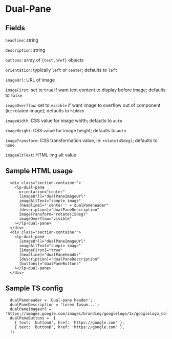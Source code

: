 # Dual-Pane

## Fields

`headline`: string

`description`: string

`buttons`: array of `{text,href}` objects

`orientation`: typically `left` or `center`; defaults to `left`

`imageUrl`: URL of image

`imageFirst`: set to `true` if want text content to display before image; defaults to `false`

`imageOverflow`: set to `visible` if want image to overflow out of component (ie: rotated image); defaults to `hidden`

`imageWidth`: CSS value for image width; defaults to `auto`

`imageHeight`: CSS value for image height; defaults to `auto`

`imageTransform`: CSS transformation value, ie: `rotate(45deg)`; defaults to `none`

`imageAltText`: HTML img alt value

## Sample HTML usage

```
  <div class="section-container">
    <lp-dual-pane
      orientation="center"
      [imageUrl]="dualPaneImageUrl"
      imageAltText="sample image"
      [headline]="'center ' + dualPaneheader"
      [description]="dualPaneDescription"
      imageTransform="rotate(15deg)"
      imageOverflow="visible"
    ></lp-dual-pane>
  </div>
  <div class="section-container">
    <lp-dual-pane
      [imageUrl]="dualPaneImageUrl"
      imageAltText="sample image"
      [imageFirst]="true"
      [headline]="dualPaneheader"
      [description]="dualPaneDescription"
      [buttons]="dualPaneButtons"
    ></lp-dual-pane>
  </div>
```

## Sample TS config

```
  dualPaneheader = 'Dual-pane header';
  dualPaneDescription = 'Lorem Ipsum...';
  dualPaneImageUrl = 'https://images.google.com/images/branding/googlelogo/1x/googlelogo_color_272x92dp.png';
  dualPaneButtons =  [
    { text: 'buttonA', href: 'https://google.com' },
    { text: 'buttonB', href: 'https://google.com' },
  ];
```
